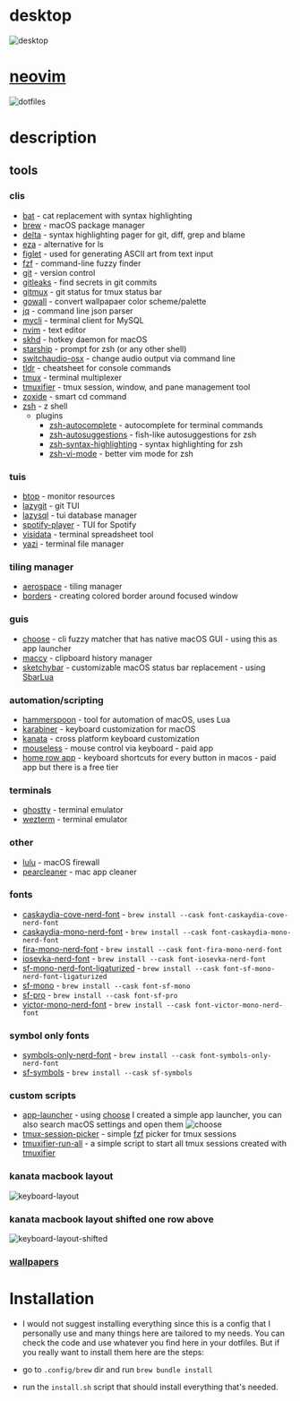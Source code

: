 # desktop
![desktop](./assets/images/desktop.png)

# [neovim](.config/nvim/)
![dotfiles](./assets/images/dotfiles.png)

# description
## tools
### clis
- [bat](https://github.com/sharkdp/bat) - cat replacement with syntax highlighting
- [brew](https://github.com/Homebrew/brew) - macOS package manager
- [delta](https://github.com/dandavison/delta) - syntax highlighting pager for git, diff, grep and blame
- [eza](https://github.com/eza-community/eza) - alternative for ls
- [figlet](https://github.com/cmatsuoka/figlet) - used for generating ASCII art from text input
- [fzf](https://github.com/junegunn/fzf) - command-line fuzzy finder
- [git](https://github.com/git/git) - version control
- [gitleaks](https://github.com/gitleaks/gitleaks) - find secrets in git commits
- [gitmux](https://github.com/arl/gitmux) - git status for tmux status bar
- [gowall](https://github.com/Achno/gowall) - convert wallpapaer color scheme/palette
- [jq](https://github.com/jqlang/jq) - command line json parser
- [mycli](https://github.com/dbcli/mycli) - terminal client for MySQL
- [nvim](https://github.com/neovim/neovim) - text editor
- [skhd](https://github.com/koekeishiya/skhd) - hotkey daemon for macOS
- [starship](https://github.com/starship/starship) - prompt for zsh (or any other shell)
- [switchaudio-osx](https://github.com/deweller/switchaudio-osx) - change audio output via command line
- [tldr](https://github.com/tldr-pages/tldr) - cheatsheet for console commands
- [tmux](https://github.com/tmux/tmux) - terminal multiplexer
- [tmuxifier](https://github.com/jimeh/tmuxifier) - tmux session, window, and pane management tool
- [zoxide](https://github.com/ajeetdsouza/zoxide) - smart cd command
- [zsh](https://github.com/zsh-users/zsh) - z shell
    * plugins
        + [zsh-autocomplete](https://github.com/marlonrichert/zsh-autocomplete) - autocomplete for terminal commands
        + [zsh-autosuggestions](https://github.com/zsh-users/zsh-autosuggestions) - fish-like autosuggestions for zsh
        + [zsh-syntax-highlighting](https://github.com/zsh-users/zsh-syntax-highlighting) - syntax highlighting for zsh
        + [zsh-vi-mode](https://github.com/jeffreytse/zsh-vi-mode) - better vim mode for zsh

### tuis
- [btop](https://github.com/aristocratos/btop) - monitor resources
- [lazygit](https://github.com/jesseduffield/lazygit) - git TUI
- [lazysql](https://github.com/jorgerojas26/lazysql) - tui database manager
- [spotify-player](https://github.com/aome510/spotify-player) - TUI for Spotify
- [visidata](https://github.com/saulpw/visidata) - terminal spreadsheet tool
- [yazi](https://github.com/sxyazi/yazi) - terminal file manager

### tiling manager
- [aerospace](https://github.com/nikitabobko/AeroSpace) - tiling manager
- [borders](https://github.com/FelixKratz/JankyBorders) - creating colored border around focused window

### guis
- [choose](https://github.com/chipsenkbeil/choose) - cli fuzzy matcher that has native macOS GUI - using this as app launcher
- [maccy](https://github.com/p0deje/Maccy) - clipboard history manager
- [sketchybar](https://github.com/FelixKratz/SketchyBar) - customizable macOS status bar replacement - using [SbarLua](https://github.com/FelixKratz/SbarLua)

### automation/scripting
- [hammerspoon](https://github.com/Hammerspoon/hammerspoon) - tool for automation of macOS, uses Lua
- [karabiner](https://github.com/pqrs-org/Karabiner-Elements) - keyboard customization for macOS
- [kanata](https://github.com/jtroo/kanata) - cross platform keyboard customization
- [mouseless](https://mouseless.click/) - mouse control via keyboard - paid app
- [home row app](https://www.homerow.app/) - keyboard shortcuts for every button in macos - paid app but there is a free tier

### terminals
- [ghostty](https://github.com/ghostty-org/ghostty) - terminal emulator
- [wezterm](https://github.com/wezterm/wezterm) - terminal emulator

### other
- [lulu](https://github.com/objective-see/LuLu) - macOS firewall
- [pearcleaner](https://github.com/alienator88/Pearcleaner) - mac app cleaner

### fonts
- [caskaydia-cove-nerd-font](https://github.com/ryanoasis/nerd-fonts/tree/master/patched-fonts/CascadiaCode) - `brew install --cask font-caskaydia-cove-nerd-font`
- [caskaydia-mono-nerd-font](https://github.com/ryanoasis/nerd-fonts/tree/master/patched-fonts/CascadiaMono) - `brew install --cask font-caskaydia-mono-nerd-font`
- [fira-mono-nerd-font](https://github.com/ryanoasis/nerd-fonts/tree/master/patched-fonts/FiraMono) - `brew install --cask font-fira-mono-nerd-font`
- [iosevka-nerd-font](https://github.com/ryanoasis/nerd-fonts/tree/master/patched-fonts/Iosevka) - `brew install --cask font-iosevka-nerd-font`
- [sf-mono-nerd-font-ligaturized](https://github.com/shaunsingh/SFMono-Nerd-Font-Ligaturized) - `brew install --cask font-sf-mono-nerd-font-ligaturized`
- [sf-mono](https://developer.apple.com/fonts/) - ```brew install --cask font-sf-mono```
- [sf-pro](https://developer.apple.com/fonts/) - `brew install --cask font-sf-pro`
- [victor-mono-nerd-font](https://github.com/ryanoasis/nerd-fonts/tree/master/patched-fonts/VictorMono) - `brew install --cask font-victor-mono-nerd-font`

### symbol only fonts
- [symbols-only-nerd-font](https://github.com/ryanoasis/nerd-fonts/tree/master/patched-fonts/NerdFontsSymbolsOnly) - `brew install --cask font-symbols-only-nerd-font`
- [sf-symbols](https://developer.apple.com/sf-symbols/) - `brew install --cask sf-symbols`

### custom scripts
- [app-launcher](bin/app-launcher) - using [choose](https://github.com/chipsenkbeil/choose) I created a simple app launcher, you can also search macOS settings and open them ![choose](assets/images/choose.png)
- [tmux-session-picker](bin/tmux-session-picker) - simple [fzf](https://github.com/junegunn/fzf) picker for tmux sessions
- [tmuxifier-run-all](bin/tmuxifier-run-all) - a simple script to start all tmux sessions created with [tmuxifier](https://github.com/jimeh/tmuxifier)

### kanata macbook layout
![keyboard-layout](assets/images/kanata-layout.svg)

### kanata macbook layout shifted one row above
![keyboard-layout-shifted](assets/images/kanata-layout-shifted.svg)

### [wallpapers](wallpapers)

# Installation

- I would not suggest installing everything since this is a config that I personally use and many things here are tailored to my needs. You can check the code and use whatever you find here in your dotfiles. But if you really want to install them here are the steps:

- go to `.config/brew` dir and run `brew bundle install`
- run the `install.sh` script that should install everything that's needed.
